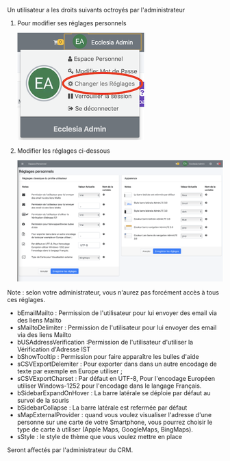 Un utilisateur a les droits suivants octroyés par l'administrateur

1. Pour modifier ses réglages personnels

	![Screenshot](../../img/person/user1.png)
	
2. Modifier les réglages ci-dessous

	![Screenshot](../../img/person/user2.png)
	
Note : selon votre administrateur, vous n'aurez pas forcément accès à tous ces réglages.

* bEmailMailto : Permission de l'utilisateur pour lui envoyer des email via des liens Mailto
* sMailtoDelimiter :	Permission de l'utilisateur pour lui envoyer des email via des liens Mailto
* bUSAddressVerification :Permission de l'utilisateur d'utiliser la Vérification d'Adresse IST
* bShowTooltip : Permission pour faire apparaître les bulles d'aide
* sCSVExportDelemiter : Pour exporter dans dans un autre encodage de texte par exemple en Europe utiliser ;
* sCSVExportCharset : Par défaut en UTF-8, Pour l'encodage Européen utiliser Windows-1252 pour l'encodage dans le langage Français.
* bSidebarExpandOnHover : La barre latérale se déploie par défaut au survol de la souris
* bSidebarCollapse : La barre latérale est refermée par défaut
* sMapExternalProvider : quand vous voulez visualiser l'adresse d'une personne sur une carte de votre Smartphone, vous pourrez choisir le type de carte à utiliser (Apple Maps, GoogleMaps, BingMaps). 
* sStyle : le style de thème que vous voulez mettre en place


Seront affectés par l'administrateur du CRM.


